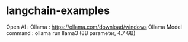 # langchain-examples

Open AI :
Ollama : https://ollama.com/download/windows
Ollama Model command : ollama run llama3 (8B parameter, 4.7 GB)